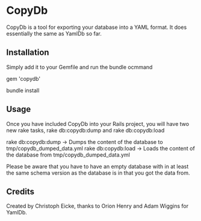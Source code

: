# CopyDb

CopyDb is a tool for exporting your database into a YAML format. It does essentially the same as YamlDb so far.

## Installation

Simply add it to your Gemfile and run the bundle ocmmand

  gem 'copydb'
  
  bundle install
  

## Usage

Once you have included CopyDb into your Rails project, you will have two new rake tasks, rake db:copydb:dump and rake db:copydb:load

  rake db:copydb:dump -> Dumps the content of the database to tmp/copydb_dumped_data.yml
  rake db:copydb:load -> Loads the content of the database from tmp/copydb_dumped_data.yml
  
Please be aware that you have to have an empty database with in at least the same schema version as the database is in that you got the data from.

## Credits

Created by Christoph Eicke, thanks to Orion Henry and Adam Wiggins for YamlDb.